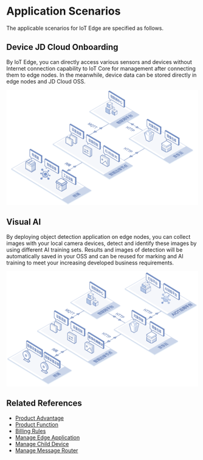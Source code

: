 # Application Scenarios

The applicable scenarios for IoT Edge are specified as follows.

## Device JD Cloud Onboarding
By IoT Edge, you can directly access various sensors and devices without Internet connection capability to IoT Core for management after connecting them to edge nodes. In the meanwhile, device data can be stored directly in edge nodes and JD Cloud OSS.

![设备上云场景](../../../../image/IoT/IoT-Edge/connect-device.png)


## Visual AI
By deploying object detection application on edge nodes, you can collect images with your local camera devices, detect and identify these images by using different AI training sets. Results and images of detection will be automatically saved in your OSS and can be reused for marking and AI training to meet your increasing developed business requirements.

![图像检测场景](../../../../image/IoT/IoT-Edge/Image-Detector.png)


## Related References

- [Product Advantage](../Introduction/Benefits.md)
- [Product Function](../Introduction/Features.md)
- [Billing Rules](../Pricing/Billing-Rules.md)
- [Manage Edge Application](../Operation-Guide/Edge-App.md)
- [Manage Child Device](../Operation-Guide/SubDevice.md)
- [Manage Message Router](../Operation-Guide/MsgRouter.md)
